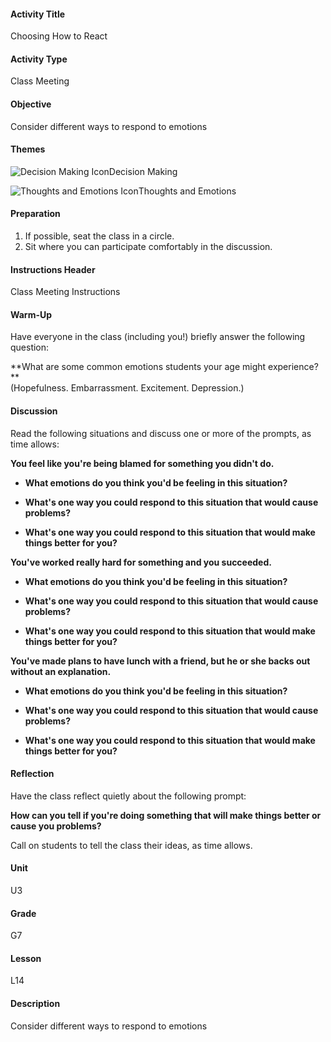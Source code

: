 #### Activity Title
Choosing How to React
#### Activity Type
Class Meeting
#### Objective
Consider different ways to respond to emotions
#### Themes
![Decision Making Icon](http://v5cmservice.secondstep.org/MS3TP_IMAGES/SKILLS/SKILLS_SMALL_IMAGES/decision-making-sm.png)Decision Making
 
![Thoughts and Emotions Icon](http://v5cmservice.secondstep.org/MS3TP_IMAGES/SKILLS/SKILLS_SMALL_IMAGES/thoughts-and-emotions-sm.png)Thoughts and Emotions
 

#### Preparation
1. If possible, seat the class in a circle.
2. Sit where you can participate comfortably in the discussion.

#### Instructions Header
Class Meeting Instructions
#### Warm-Up
Have everyone in the class (including you!) briefly answer the following question: 

**What are some common emotions students your age might experience? **<br/>
            (Hopefulness. Embarrassment. Excitement. Depression.)
#### Discussion
Read the following situations and discuss one or more of the prompts, as time allows:

**You feel like you're being blamed for something you didn't do.**


-  **What emotions do you think you'd be feeling in this situation?**

-  **What's one way you could respond to this situation that would cause problems?**

-  **What's one way you could respond to this situation that would make things better for you?**

**You've worked really hard for something and you succeeded.**


-  **What emotions do you think you'd be feeling in this situation?**

-  **What's one way you could respond to this situation that would cause problems?**

-  **What's one way you could respond to this situation that would make things better for you?**

**You've made plans to have lunch with a friend, but he or she backs out without an explanation.**


-  **What emotions do you think you'd be feeling in this situation?**

-  **What's one way you could respond to this situation that would cause problems?**

-  **What's one way you could respond to this situation that would make things better for you?**
#### Reflection
Have the class reflect quietly about the following prompt:

**How can you tell if you're doing something that will make things better or cause you problems?**

Call on students to tell the class their ideas, as time allows.
#### Unit
U3
#### Grade
G7
#### Lesson
L14
#### Description
Consider different ways to respond to emotions
